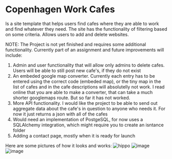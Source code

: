 # Copenhagen Work Cafes

Is a site template that helps users find cafes where they are able to work and find whatever they need. 
The site has the functionality of filtering based on some criteria.
Allows users to add and delete websites.

NOTE: The Project is not yet finished and requires some additional functionality. Currently part of an assignment and future improvements will include:

1. Admin and user functionality that will allow only admins to delete cafes. Users will be able to still post new cafe's, if they do not exist
2. An embeded google map converter. Currently each entry has to be entered using the correct code (embeded map), or the tiny map in the list of cafes and in the cafe descriptions will absolutelly not work. I read online that you are able to make a converter, that can take a much shorter googlemaps route. But so far it has not worked.
3. More API functionality. I would like the project to be able to send out aggregate data about the cafe's in question to anyone who needs it. For now it just returns a json with all of the cafes
4. Would need an implementation of PostgeSQL, for now uses a SQLAlchemy integration, which might require you to create an isntance folder
5. Adding a contact page, mostly when it is ready for launch

Here are some pictures of how it looks and works:
![hippo](https://media4.giphy.com/media/v1.Y2lkPTc5MGI3NjExNHluZzkyOXIyZ2k1ZzAwYzg5MmtpampldHBnOGF5eTE3N2lyNWxsdiZlcD12MV9pbnRlcm5hbF9naWZfYnlfaWQmY3Q9Zw/pgycKejyELlyjIG6rr/giphy.gif)
![image](https://github.com/user-attachments/assets/3dd2f238-0f3c-4285-abd8-829d20afd96b)
![image](https://github.com/user-attachments/assets/5892af2a-d8c0-4111-90b1-6d37f748c6ea)
